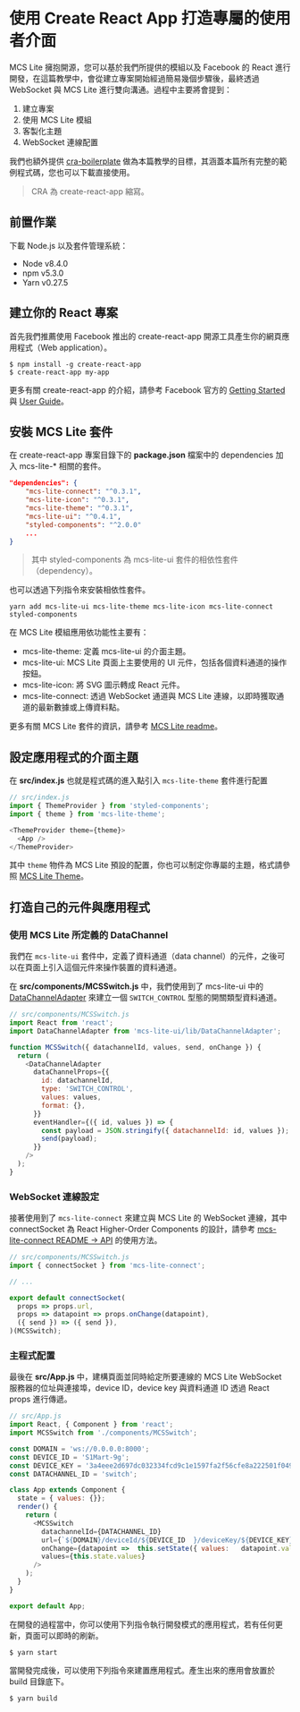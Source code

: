 # 使用 Create React App 打造專屬的使用者介面

MCS Lite 擁抱開源，您可以基於我們所提供的模組以及 Facebook 的 React 進行開發，在這篇教學中，會從建立專案開始經過簡易幾個步驟後，最終透過 WebSocket 與 MCS Lite 進行雙向溝通。過程中主要將會提到：

1.   建立專案
2.   使用 MCS Lite 模組
3.   客製化主題
4.   WebSocket 連線配置

我們也額外提供 [cra-boilerplate](https://github.com/MCS-Lite/cra-boilerplate) 做為本篇教學的目標，其涵蓋本篇所有完整的範例程式碼，您也可以下載直接使用。

> CRA 為 create-react-app 縮寫。

## 前置作業
下載 Node.js 以及套件管理系統：

*   Node v8.4.0
*   npm v5.3.0
*   Yarn v0.27.5

## 建立你的 React 專案
首先我們推薦使用 Facebook 推出的 create-react-app 開源工具產生你的網頁應用程式（Web application）。

```
$ npm install -g create-react-app
$ create-react-app my-app
```

更多有關 create-react-app 的介紹，請參考 Facebook 官方的 [Getting Started](https://github.com/facebookincubator/create-react-app#getting-started) 與 [User Guide](https://github.com/facebookincubator/create-react-app/blob/master/packages/react-scripts/template/README.md)。

## 安裝 MCS Lite 套件
在 create-react-app 專案目錄下的 **package.json** 檔案中的 dependencies 加入 mcs-lite-* 相關的套件。

```json
"dependencies": {
    "mcs-lite-connect": "^0.3.1",
    "mcs-lite-icon": "^0.3.1",
    "mcs-lite-theme": "^0.3.1",
    "mcs-lite-ui": "^0.4.1",
    "styled-components": "^2.0.0"
    ...
}
```

> 其中 styled-components 為 mcs-lite-ui 套件的相依性套件（dependency）。

也可以透過下列指令來安裝相依性套件。

```
yarn add mcs-lite-ui mcs-lite-theme mcs-lite-icon mcs-lite-connect styled-components
```

在 MCS Lite 模組應用依功能性主要有：

* mcs-lite-theme: 定義 mcs-lite-ui 的介面主題。
* mcs-lite-ui: MCS Lite 頁面上主要使用的 UI 元件，包括各個資料通道的操作按鈕。
* mcs-lite-icon: 將 SVG 圖示轉成 React 元件。
* mcs-lite-connect: 透過 WebSocket 通道與 MCS Lite 連線，以即時獲取通道的最新數據或上傳資料點。

更多有關 MCS Lite 套件的資訊，請參考 [MCS Lite readme](https://github.com/MCS-Lite/mcs-lite/blob/master/README.md)。

## 設定應用程式的介面主題

在 **src/index.js** 也就是程式碼的進入點引入 `mcs-lite-theme` 套件進行配置

```js
// src/index.js
import { ThemeProvider } from 'styled-components';
import { theme } from 'mcs-lite-theme';

<ThemeProvider theme={theme}>
  <App />
</ThemeProvider>
```

其中 `theme` 物件為 MCS Lite 預設的配置，你也可以制定你專屬的主題，格式請參照 [MCS Lite Theme](http://mcs-lite-ui.netlify.com/?selectedKind=API%20%5Bmcs-lite-theme%5D&selectedStory=%5BJSON%5D%20theme&full=0&down=0&left=1&panelRight=0&downPanel=storybook%2Factions%2Factions-panel)。


## 打造自己的元件與應用程式

### 使用 MCS Lite 所定義的 DataChannel

我們在 `mcs-lite-ui` 套件中，定義了資料通道（data channel）的元件，之後可以在頁面上引入這個元件來操作裝置的資料通道。

在 **src/components/MCSSwitch.js** 中，我們使用到了 mcs-lite-ui 中的 [DataChannelAdapter](http://mcs-lite-ui.netlify.com/?selectedKind=DataChannelAdapter&selectedStory=API&full=0&down=0&left=1&panelRight=0&downPanel=storybook%2Factions%2Factions-panel) 來建立一個 `SWITCH_CONTROL` 型態的開關類型資料通道。

```js
// src/components/MCSSwitch.js
import React from 'react';
import DataChannelAdapter from 'mcs-lite-ui/lib/DataChannelAdapter';

function MCSSwitch({ datachannelId, values, send, onChange }) {
  return (
    <DataChannelAdapter
      dataChannelProps={{
        id: datachannelId,
        type: 'SWITCH_CONTROL',
        values: values,
        format: {},
      }}
      eventHandler={({ id, values }) => {
        const payload = JSON.stringify({ datachannelId: id, values });
        send(payload);
      }}
    />
  );
}
```

### WebSocket 連線設定

接著使用到了 `mcs-lite-connect` 來建立與 MCS Lite 的 WebSocket 連線，其中 connectSocket 為 React Higher-Order Components 的設計，請參考 [mcs-lite-connect README -> API](https://github.com/MCS-Lite/mcs-lite/tree/master/packages/mcs-lite-connect) 的使用方法。

```js
// src/components/MCSSwitch.js
import { connectSocket } from 'mcs-lite-connect';

// ...

export default connectSocket(
  props => props.url,
  props => datapoint => props.onChange(datapoint),
  ({ send }) => ({ send }),
)(MCSSwitch);
```

### 主程式配置

最後在 **src/App.js** 中，建構頁面並同時給定所要連線的 MCS Lite WebSocket 服務器的位址與連接埠，device ID，device key 與資料通道 ID 透過 React props 進行傳遞。

```js
// src/App.js
import React, { Component } from 'react';
import MCSSwitch from './components/MCSSwitch';

const DOMAIN = 'ws://0.0.0.0:8000';
const DEVICE_ID = 'S1Mart-9g';
const DEVICE_KEY = '3a4eee2d697dc032334fcd9c1e1597fa2f56cfe8a222501f049dcb26a4e52f80';
const DATACHANNEL_ID = 'switch';

class App extends Component {
  state = { values: {}};
  render() {
    return (
      <MCSSwitch
        datachannelId={DATACHANNEL_ID}
        url={`${DOMAIN}/deviceId/${DEVICE_ID  }/deviceKey/${DEVICE_KEY}`}
        onChange={datapoint =>  this.setState({ values:   datapoint.values })}
        values={this.state.values}
      />
    );
  }
}

export default App;
```
在開發的過程當中，你可以使用下列指令執行開發模式的應用程式，若有任何更新，頁面可以即時的刷新。

```
$ yarn start
```
當開發完成後，可以使用下列指令來建置應用程式。產生出來的應用會放置於 build 目錄底下。

```
$ yarn build
```
